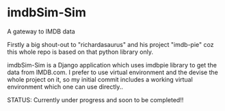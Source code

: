 # imdbSim-Sim
A gateway to IMDB data

Firstly a big shout-out to "richardasaurus" and his project "imdb-pie" coz this whole repo is based on that python library only.

imdbSim-Sim is a Django application which uses imdbpie library to get the data from IMDB.com.
I prefer to use virtual environment and the devise the whole project on it, so my initial commit includes a working virtual environment which one can use directly..

STATUS: Currently under progress and soon to be completed!!
